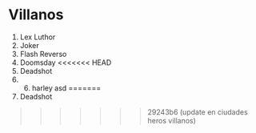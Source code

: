 
# Villanos

1. Lex Luthor
2. Joker
3. Flash Reverso
4. Doomsday
<<<<<<< HEAD
5. Deadshot
6. 6. harley asd
=======
5. Deadshot
>>>>>>> 29243b6 (update en ciudades heros villanos)
